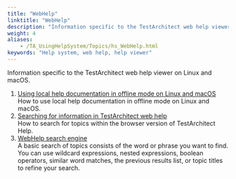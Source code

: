 ```yaml
--- 
title: "WebHelp"
linktitle: "WebHelp"
description: "Information specific to the TestArchitect web help viewer on Linux and macOS."
weight: 4
aliases: 
    - /TA_UsingHelpSystem/Topics/hs_WebHelp.html
keywords: "Help system, web help, help viewer"
---
```


Information specific to the TestArchitect web help viewer on Linux and macOS.

1.  [Using local help documentation in offline mode on Linux and macOS](/using-the-testarchitect-help-system/webhelp/using-local-help-documentation-in-offline-mode-on-linux-and-macos)  
How to use local help documentation in offline mode on Linux and macOS.
2.  [Searching for information in TestArchitect web help](/using-the-testarchitect-help-system/webhelp/searching-for-information-in-testarchitect-web-help)  
How to search for topics within the browser version of TestArchitect Help.
3.  [WebHelp search engine](/using-the-testarchitect-help-system/webhelp/webhelp-search-engine)  
A basic search of topics consists of the word or phrase you want to find. You can use wildcard expressions, nested expressions, boolean operators, similar word matches, the previous results list, or topic titles to refine your search.



